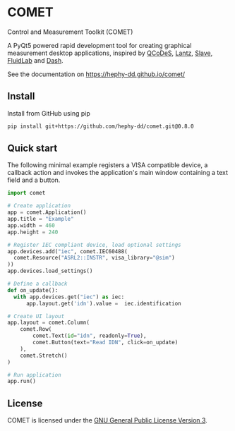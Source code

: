 # COMET

Control and Measurement Toolkit (COMET)

A PyQt5 powered rapid development tool for creating graphical measurement desktop applications,
inspired by [QCoDeS](https://github.com/QCoDeS/Qcodes), [Lantz](https://github.com/LabPy/lantz),
[Slave](https://github.com/p3trus/slave), [FluidLab](https://github.com/fluiddyn/fluidlab) and
[Dash](https://github.com/plotly/dash).

See the documentation on https://hephy-dd.github.io/comet/

## Install

Install from GitHub using pip

```bash
pip install git+https://github.com/hephy-dd/comet.git@0.8.0
```

## Quick start

The following minimal example registers a VISA compatible device, a callback
action and invokes the application's main window containing a text field and a button.

```python
import comet

# Create application
app = comet.Application()
app.title = "Example"
app.width = 460
app.height = 240

# Register IEC compliant device, load optional settings
app.devices.add("iec", comet.IEC60488(
  comet.Resource("ASRL2::INSTR", visa_library="@sim")
))
app.devices.load_settings()

# Define a callback
def on_update():
  with app.devices.get("iec") as iec:
      app.layout.get('idn').value =  iec.identification

# Create UI layout
app.layout = comet.Column(
    comet.Row(
        comet.Text(id="idn", readonly=True),
        comet.Button(text="Read IDN", click=on_update)
    ),
    comet.Stretch()
)

# Run application
app.run()
```

## License

COMET is licensed under the [GNU General Public License Version 3](https://github.com/hephy-dd/comet/tree/master/LICENSE).
